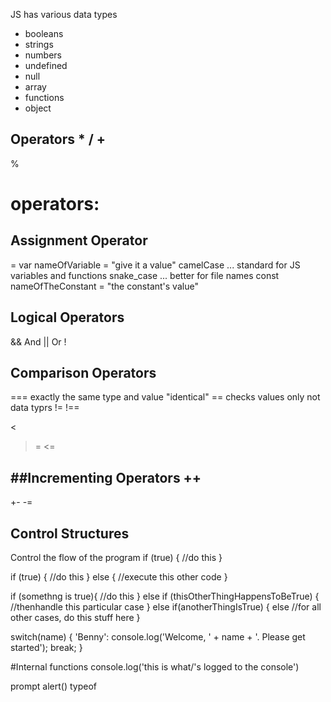 JS has various data types
- booleans
- strings
- numbers
- undefined
- null
- array
- functions
- object

Operators
*
/
+
-
%

# operators:

## Assignment Operator
=
var nameOfVariable = "give it a value"
camelCase ... standard for JS variables and functions
snake_case ... better for file names
const nameOfTheConstant = "the constant's value"

## Logical Operators
&&  And
||  Or
!

## Comparison Operators
=== exactly the same type and value "identical"
== checks values only not data typrs
!=
!==
>
<
>=
<=

##Incrementing Operators
++
--
+-
-=

## Control Structures
Control the flow of the program
if (true) {
//do this
}


if (true) {
	//do this
} else {
	//execute this other code
}


if (somethng is true){
	//do this
} else if (thisOtherThingHappensToBeTrue) {
	//thenhandle this particular case
}  else if(anotherThingIsTrue) {
	else
	//for all other cases, do this stuff here
}


switch(name) {
	'Benny': console.log('Welcome, ' + name + '. Please get started');
	break;
}

#Internal functions
console.log('this is what/'s logged to the console')

prompt
alert()
typeof
